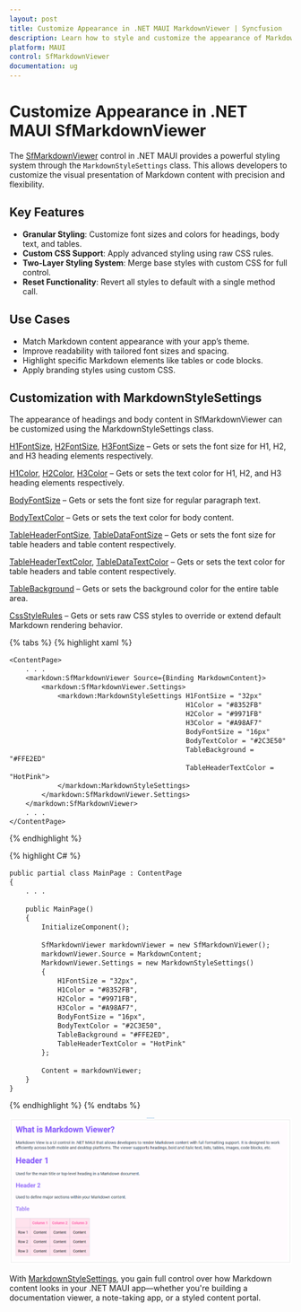 ```yaml
---
layout: post
title: Customize Appearance in .NET MAUI MarkdownViewer | Syncfusion
description: Learn how to style and customize the appearance of Markdown content using the MarkdownStyleSettings class in the Syncfusion .NET MAUI MarkdownViewer control.
platform: MAUI
control: SfMarkdownViewer
documentation: ug
---
```


# Customize Appearance in .NET MAUI SfMarkdownViewer

The [SfMarkdownViewer]() control in .NET MAUI provides a powerful styling system through the `MarkdownStyleSettings` class. This allows developers to customize the visual presentation of Markdown content with precision and flexibility.

## Key Features

- **Granular Styling**: Customize font sizes and colors for headings, body text, and tables.
- **Custom CSS Support**: Apply advanced styling using raw CSS rules.
- **Two-Layer Styling System**: Merge base styles with custom CSS for full control.
- **Reset Functionality**: Revert all styles to default with a single method call.

## Use Cases

- Match Markdown content appearance with your app’s theme.
- Improve readability with tailored font sizes and spacing.
- Highlight specific Markdown elements like tables or code blocks.
- Apply branding styles using custom CSS.

## Customization with MarkdownStyleSettings

The appearance of headings and body content in SfMarkdownViewer can be customized using the MarkdownStyleSettings class.

[H1FontSize](), [H2FontSize](), [H3FontSize]() – Gets or sets the font size for H1, H2, and H3 heading elements respectively.  

[H1Color](), [H2Color](), [H3Color]() – Gets or sets the text color for H1, H2, and H3 heading elements respectively.  

[BodyFontSize]() – Gets or sets the font size for regular paragraph text. 

[BodyTextColor]() – Gets or sets the text color for body content.  

[TableHeaderFontSize](), [TableDataFontSize]() – Gets or sets the font size for table headers and table content respectively.  

[TableHeaderTextColor](), [TableDataTextColor]() – Gets or sets the text color for table headers and table content respectively.  

[TableBackground]() – Gets or sets the background color for the entire table area.

[CssStyleRules]() – Gets or sets raw CSS styles to override or extend default Markdown rendering behavior.

{% tabs %} 
{% highlight xaml %}

    <ContentPage>
        . . .
        <markdown:SfMarkdownViewer Source={Binding MarkdownContent}>
            <markdown:SfMarkdownViewer.Settings>
                <markdown:MarkdownStyleSettings H1FontSize = "32px"
                                                H1Color = "#8352FB"
                                                H2Color = "#9971FB"
                                                H3Color = "#A98AF7"
                                                BodyFontSize = "16px"
                                                BodyTextColor = "#2C3E50"
                                                TableBackground = "#FFE2ED"
                                                TableHeaderTextColor = "HotPink">
                </markdown:MarkdownStyleSettings>
            </markdown:SfMarkdownViewer.Settings>
        </markdown:SfMarkdownViewer>
        . . .
    </ContentPage>

{% endhighlight %}

{% highlight C# %}

    public partial class MainPage : ContentPage
    {
        . . .

        public MainPage()
        {
            InitializeComponent();  

            SfMarkdownViewer markdownViewer = new SfMarkdownViewer();
            markdownViewer.Source = MarkdownContent;
            MarkdownViewer.Settings = new MarkdownStyleSettings()
            {
                H1FontSize = "32px",
                H1Color = "#8352FB",
                H2Color = "#9971FB",
                H3Color = "#A98AF7",
                BodyFontSize = "16px",
                BodyTextColor = "#2C3E50",
                TableBackground = "#FFE2ED",
                TableHeaderTextColor = "HotPink"
            };

            Content = markdownViewer;       
        }
    }  

{% endhighlight %}
{% endtabs %} 

![Sample markdown content appearance customization](images/maui-markdown-viewer-appearance.png)

With [MarkdownStyleSettings](), you gain full control over how Markdown content looks in your .NET MAUI app—whether you're building a documentation viewer, a note-taking app, or a styled content portal.